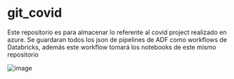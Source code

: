 # git_covid
Este repositorio es para almacenar lo referente al covid project realizado en azure. Se guardaran todos los json de pipelines de ADF como workflows de Databricks, además este workflow tomará los notebooks de este mismo repositorio

![image](https://github.com/user-attachments/assets/192c8dca-c809-4e3f-af5f-53167fea7d73)
